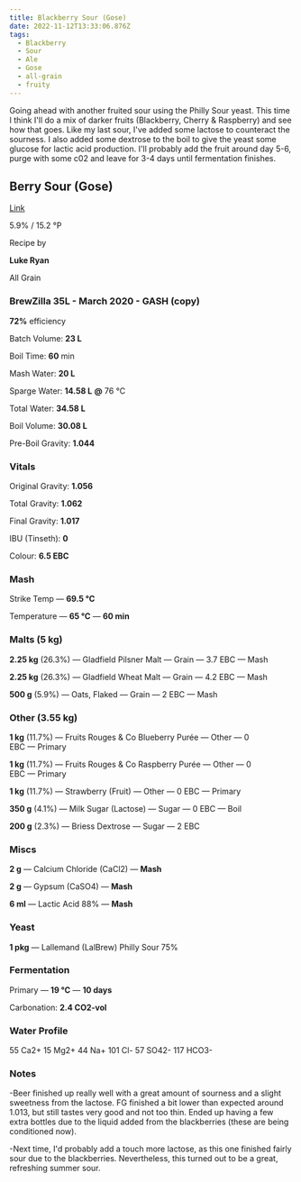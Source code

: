 ```yaml
---
title: Blackberry Sour (Gose)
date: 2022-11-12T13:33:06.876Z
tags:
  - Blackberry
  - Sour
  - Ale
  - Gose
  - all-grain
  - fruity
---
```

Going ahead with another fruited sour using the Philly Sour yeast. This time I think I'll do a mix of darker fruits (Blackberry, Cherry & Raspberry) and see how that goes. Like my last sour, I've added some lactose to counteract the sourness. I also added some dextrose to the boil to give the yeast some glucose for lactic acid production. I'll probably add the fruit around day 5-6, purge with some c02 and leave for 3-4 days until fermentation finishes.

<!--StartFragment-->

## **Berry Sour (Gose)**

[L﻿ink](https://share.brewfather.app/u6si9ZRdOEEJ8U)

5.9% / 15.2 °P

Recipe by

**Luke Ryan**

All Grain

### **BrewZilla 35L - March 2020 - GASH (copy)**

**72%** efficiency

Batch Volume: **23 L**

Boil Time: **60** min

Mash Water: **20 L**

Sparge Water: **14.58 L** **@** 76 °C

Total Water: **34.58 L**

Boil Volume: **30.08 L**

Pre-Boil Gravity: **1.044**

### Vitals

Original Gravity: **1.056**

Total Gravity: **1.062**

Final Gravity: **1.017**

IBU (Tinseth): **0**

Colour: **6.5 EBC** 

### Mash

Strike Temp — **69.5 °C**

Temperature — **65 °C** — **60 min**

### Malts **(5 kg)**

**2.25 kg** (26.3%) — Gladfield Pilsner Malt — Grain — 3.7 EBC — Mash

**2.25 kg** (26.3%) — Gladfield Wheat Malt — Grain — 4.2 EBC — Mash

**500 g** (5.9%) — Oats, Flaked — Grain — 2 EBC — Mash

### Other **(3.55 kg)**

**1 kg** (11.7%) — Fruits Rouges & Co Blueberry Purée — Other — 0 EBC — Primary

**1 kg** (11.7%) — Fruits Rouges & Co Raspberry Purée — Other — 0 EBC — Primary

**1 kg** (11.7%) — Strawberry (Fruit) — Other — 0 EBC — Primary

**350 g** (4.1%) — Milk Sugar (Lactose) — Sugar — 0 EBC — Boil

**200 g** (2.3%) — Briess Dextrose — Sugar — 2 EBC

### Miscs

**2 g** — Calcium Chloride (CaCl2) — **Mash**

**2 g** — Gypsum (CaSO4) — **Mash**

**6 ml** — Lactic Acid 88% — **Mash**

### Yeast

**1 pkg** — Lallemand (LalBrew) Philly Sour 75%

### Fermentation

Primary — **19 °C** — **10 days**

Carbonation: **2.4 CO2-vol**

### Water Profile

55 Ca2+
15 Mg2+
44 Na+
101 Cl-
57 SO42-
117 HCO3- 

<!--EndFragment-->

### Notes

\-Beer finished up really well with a great amount of sourness and a slight sweetness from the lactose. FG finished a bit lower than expected around 1.013, but still tastes very good and not too thin. Ended up having a few extra bottles due to the liquid added from the blackberries (these are being conditioned now).

\-Next time, I'd probably add a touch more lactose, as this one finished fairly sour due to the blackberries. Nevertheless, this turned out to be a great, refreshing summer sour.